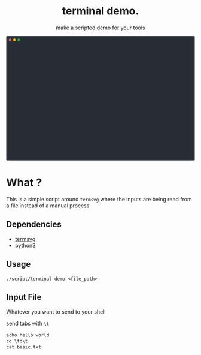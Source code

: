 <h1 align="center">
    terminal demo.
</h1>
<p align="center">
    make a scripted demo for your tools
</p>
<p align="center">
    <img src="demo/demo.svg" width="580" alt="terminal demo">
</p>

# What ?

This is a simple script around `termsvg` where the inputs are being read from a file instead of a manual process

## Dependencies

- [termsvg](https://github.com/mrmarble/termsvg)
- python3

## Usage

```shell
./script/terminal-demo <file_path>
```

## Input File

Whatever you want to send to your shell

send tabs with `\t`

```text
echo hello world
cd \td\t
cat basic.txt
```
